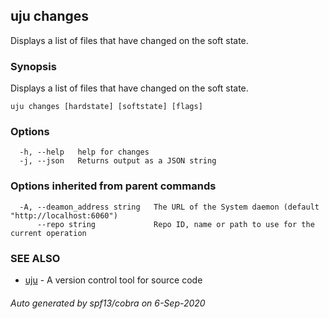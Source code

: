 ## uju changes

Displays a list of files that have changed on the soft state.

### Synopsis

Displays a list of files that have changed on the soft state.

```
uju changes [hardstate] [softstate] [flags]
```

### Options

```
  -h, --help   help for changes
  -j, --json   Returns output as a JSON string
```

### Options inherited from parent commands

```
  -A, --deamon_address string   The URL of the System daemon (default "http://localhost:6060")
      --repo string             Repo ID, name or path to use for the current operation
```

### SEE ALSO

* [uju](uju.md)	 - A version control tool for source code

###### Auto generated by spf13/cobra on 6-Sep-2020
